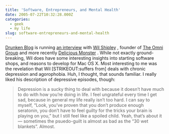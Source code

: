 ```yaml
---
title: 'Software, Entrepreneurs, and Mental Health'
date: 2005-07-22T10:32:28.000Z
categories:
  - geek
  - my life
slug: software-entrepreneurs-and-mental-health
---
```

[Drunken Blog][1]  is running [an interview][2]  with [Wil Shipley][3] , founder of [The Omni Group][4]  and more recently [Delicious Monster][5] . While not exactly ground-breaking, Wil does have some interesting insights into starting software shops, and reasons to develop for Mac <span class="caps">OS</span> X. Most interesting to me was the revelation that Wil [<span class="caps">STRIKEOUT</span>:suffers from] deals with chronic depression and agorophobia. Huh, I thought, that sounds familiar. I really liked his description of depressive episodes, though:

> Depression is a sucky thing to deal with because it doesn’t have much to do with how you’re doing in life. I feel ungrateful every time I get sad, because in general my life really isn’t too hard. I can say to myself, “Look, you’ve proven that you don’t produce enough seratonin, you don’t have to feel guilty for the tricks your brain is playing on you,” but I still feel like a spoiled child.
Yeah, that’s about it — sometimes the psuedo-guilt is almost as bad as the “30 wet blankets”. Almost.



 [1]: http://www.drunkenblog.com/
 [2]: http://www.drunkenblog.com/drunkenblog-archives/000581.html
 [3]: http://wilshipley.com/blog/
 [4]: http://www.omnigroup.com/
 [5]: http://delicious-monster.com
